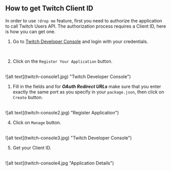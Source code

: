 ## How to get Twitch Client ID

In order to use `!drop me` feature, first you need to authorize the application to call Twitch Users API.
The authorization process requires a Client ID, here is how you can get one.

1. Go to [Twitch Developer Console](https://dev.twitch.tv/console/apps) and login with your credentials.
<br/>

2. Click on the `Register Your Application` button.
<br/>
![alt text](twitch-console1.jpg) "Twitch Developer Console")
<br/>

1. Fill in the fields and for ***OAuth Redirect URLs*** make sure that you enter exactly the same port as you specify in your `package.json`, then click on `Create` button.
<br/>
![alt text](twitch-console2.jpg) "Register Application")
<br/>

4. Click on `Manage` button.
<br/>
![alt text](twitch-console3.jpg) "Twitch Developer Console")
<br/>

5. Get your Client ID.
<br/>
![alt text](twitch-console4.jpg "Application Details")
<br/>

